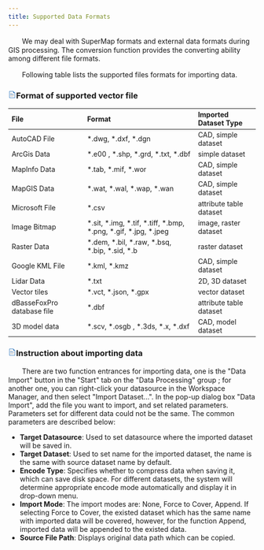 ```yaml
---
title: Supported Data Formats 
---
```


　　We may deal with SuperMap formats and external data formats during GIS processing. The conversion function provides the converting ability among different file formats.

　　Following table lists the supported files formats for importing data.


### ![](../img/read.gif)Format of supported vector file 

 File  |Format     |Imported Dataset Type 
 :----------- | :--------- | :------------
 AutoCAD File | \*.dwg, \*.dxf, \*.dgn      | CAD, simple dataset 
 ArcGis Data   | \*.e00 , \*.shp, \*.grd, \*.txt, \*.dbf     | simple dataset 
 MapInfo Data | \*.tab, \*.mif, \*.wor | CAD, simple dataset 
 MapGIS Data | \*.wat, \*.wal, \*.wap, \*.wan | CAD, simple dataset 
 Microsoft File| \*.csv | attribute table dataset
 Image Bitmap | \*.sit, \*.img, \*.tif, \*.tiff, \*.bmp, \*.png, \*.gif, \*.jpg, \*.jpeg | image, raster dataset 
 Raster Data | \*.dem, \*.bil, \*.raw, \*.bsq, \*.bip, \*.sid, \*.b | raster dataset
 Google KML File | \*.kml, \*.kmz | CAD, simple dataset    
 Lidar Data | \*.txt | 2D, 3D dataset 
 Vector tiles | \*.vct, \*.json, \*.gpx | vector dataset 
 dBasseFoxPro database file | \*.dbf | attribute table dataset 
 3D model data | \*.scv, \*.osgb , \*.3ds, \*.x, \*.dxf | CAD, model dataset 


### ![](../img/read.gif)Instruction about importing data
　　There are two function entrances for importing data, one is the "Data Import" button in the "Start" tab on the "Data Processing" group ; for another one, you can right-click your datasource in the Workspace Manager, and then select "Import Dataset...". In the pop-up dialog box "Data Import", add the file you want to import, and set related parameters. Parameters set for different data could not be the same. The common parameters are described below:

* **Target Datasource**: Used to set datasource where the imported dataset will be saved in.
* **Target Dataset**: Used to set name for the imported dataset, the name is the same with source dataset name by default. 
* **Encode Type**: Specifies whether to compress data when saving it, which can save disk space. For different datasets, the system will determine appropriate encode mode automatically and display it in drop-down menu.
* **Import Mode**: The import modes are: None, Force to Cover, Append. If selecting Force to Cover, the existed dataset which has the same name with imported data will be covered, however, for the function Append, imported data will be appended to the existed data.
* **Source File Path**: Displays original data path which can be copied.

